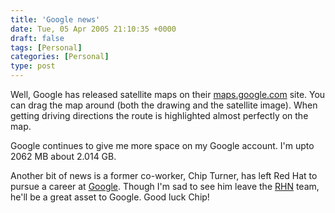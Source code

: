 ```yaml
---
title: 'Google news'
date: Tue, 05 Apr 2005 21:10:35 +0000
draft: false
tags: [Personal]
categories: [Personal]
type: post
---
```


Well, Google has released satellite maps on their [maps.google.com](http://maps.google.com) site. You can drag the map around (both the drawing and the satellite image). When getting driving directions the route is highlighted almost perfectly on the map.

Google continues to give me more space on my Google account. I'm upto 2062 MB about 2.014 GB.

Another bit of news is a former co-worker, Chip Turner, has left Red Hat to pursue a career at [Google](http://www.google.com). Though I'm sad to see him leave the [RHN](http://rhn.redhat.com) team, he'll be a great asset to Google. Good luck Chip!